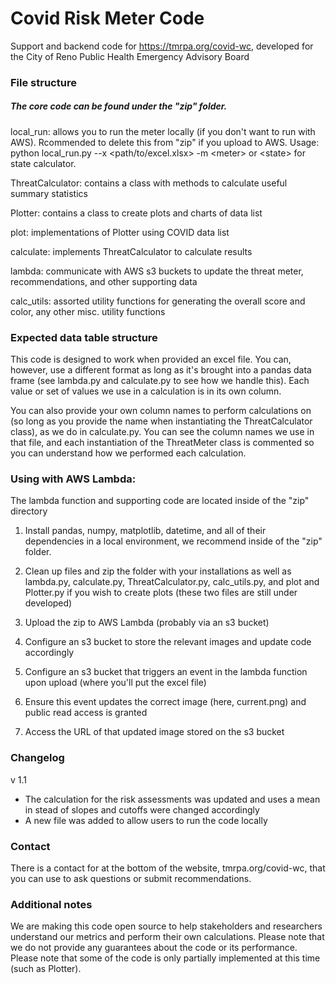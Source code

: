 # Covid Risk Meter Code

Support and backend code for https://tmrpa.org/covid-wc, developed for the City of Reno Public Health Emergency Advisory Board

### File structure

##### The core code can be found under the "zip" folder.

local_run: allows you to run the meter locally (if you don't want to run with AWS). Rcommended to delete this from "zip" if you upload to AWS. Usage: python local_run.py --x &lt;path/to/excel.xlsx> -m &lt;meter> or &lt;state> for state calculator.

ThreatCalculator: contains a class with methods to calculate useful summary statistics

Plotter: contains a class to create plots and charts of data list

plot: implementations of Plotter using COVID data list

calculate: implements ThreatCalculator to calculate results

lambda: communicate with AWS s3 buckets to update the threat meter, recommendations, and other supporting data

calc_utils: assorted utility functions for generating the overall score and color, any other misc. utility functions

### Expected data table structure

This code is designed to work when provided an excel file. You can, however, use a different format as long as it's brought into a pandas data frame (see lambda.py and calculate.py to see how we handle this). Each value or set of values we use in a calculation is in its own column.

You can also provide your own column names to perform calculations on (so long as you provide the name when instantiating the ThreatCalculator class), as we do in calculate.py. You can see the column names we use in that file, and each instantiation of the ThreatMeter class is commented so you can understand how we performed each calculation.

### Using with AWS Lambda:

The lambda function and supporting code are located inside of the "zip" directory

1. Install pandas, numpy, matplotlib, datetime, and all of their dependencies in a local environment, we recommend inside of the "zip" folder.

2. Clean up files and zip the folder with your installations as well as lambda.py, calculate.py, ThreatCalculator.py, calc_utils.py, and plot and Plotter.py if you wish to create plots (these two files are still under developed)

3. Upload the zip to AWS Lambda (probably via an s3 bucket)

4. Configure an s3 bucket to store the relevant images and update code accordingly

5. Configure an s3 bucket that triggers an event in the lambda function upon upload (where you'll put the excel file)

6. Ensure this event updates the correct image (here, current.png) and public read access is granted

7. Access the URL of that updated image stored on the s3 bucket

### Changelog

v 1.1
- The calculation for the risk assessments was updated and uses a mean in stead of slopes and cutoffs were changed accordingly
- A new file was added to allow users to run the code locally

### Contact

There is a contact for at the bottom of the website, tmrpa.org/covid-wc, that you can use to ask questions or submit recommendations.

### Additional notes

We are making this code open source to help stakeholders and researchers understand our metrics and perform their own calculations. Please note that we do not provide any guarantees about the code or its performance. Please note that some of the code is only partially implemented at this time  (such as Plotter).
